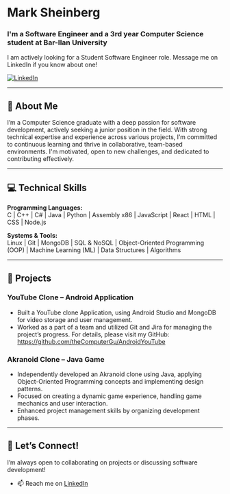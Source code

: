 # Mark Sheinberg
###  I'm a Software Engineer and a 3rd year Computer Science student at Bar-Ilan University

I am actively looking for a Student Software Engineer role. Message me on LinkedIn if you know about one!

[![LinkedIn](https://img.shields.io/badge/LinkedIn-0077B5?style=for-the-badge&logo=linkedin&logoColor=white)](https://www.linkedin.com/in/mark-sheinberg-658121248/)

---

## 👋 About Me  
I’m a Computer Science graduate with a deep passion for software development, actively seeking a junior position in the field. With strong technical expertise and experience across various projects, I’m committed to continuous learning and thrive in collaborative, team-based environments. I'm motivated, open to new challenges, and dedicated to contributing effectively.

---

## 💻 Technical Skills  
**Programming Languages:**  
C | C++ | C# | Java | Python | Assembly x86 | JavaScript | React | HTML | CSS | Node.js  

**Systems & Tools:**  
Linux | Git | MongoDB | SQL & NoSQL | Object-Oriented Programming (OOP) | Machine Learning (ML) | Data Structures | Algorithms  

---

## 📂 Projects  

### YouTube Clone – Android Application
* Built a YouTube clone Application, using Android Studio and MongoDB for video storage and user 
management.
* Worked as a part of a team and utilized Git and Jira for managing the project’s progress.
For details, please visit my GitHub: https://github.com/theComputerGu/AndroidYouTube
### Akranoid Clone – Java Game
* Independently developed an Akranoid clone using Java, applying Object-Oriented Programming 
concepts and implementing design patterns.
* Focused on creating a dynamic game experience, handling game mechanics and user interaction.
* Enhanced project management skills by organizing development phases.

---

## 🚀 Let’s Connect!  
I’m always open to collaborating on projects or discussing software development!  

- 📫 Reach me on [LinkedIn](https://www.linkedin.com/in/mark-sheinberg-658121248/)


